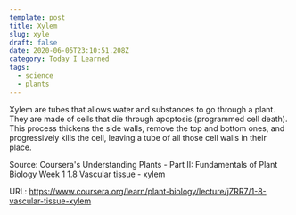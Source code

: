 ```yaml
---
template: post
title: Xylem
slug: xyle
draft: false
date: 2020-06-05T23:10:51.208Z
category: Today I Learned
tags:
  - science
  - plants
---
```

Xylem are tubes that allows water and substances to go through a plant. They are made of cells that die through apoptosis (programmed cell death). This process thickens the side walls, remove the top and bottom ones, and progressively kills the cell, leaving a tube of all those cell walls in their place.



Source: Coursera's Understanding Plants - Part II: Fundamentals of Plant Biology Week 1
1.8 Vascular tissue - xylem

URL: <https://www.coursera.org/learn/plant-biology/lecture/jZRR7/1-8-vascular-tissue-xylem>